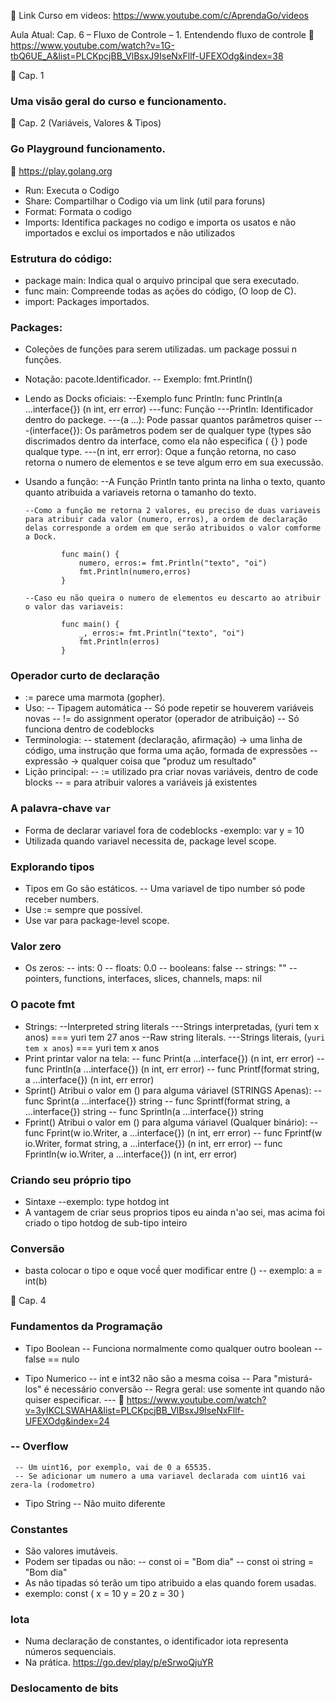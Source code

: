 🔗 Link Curso em videos:
https://www.youtube.com/c/AprendaGo/videos

Aula Atual: Cap. 6 – Fluxo de Controle – 1. Entendendo fluxo de controle
🔗 https://www.youtube.com/watch?v=1G-tbQ6UE_A&list=PLCKpcjBB_VlBsxJ9IseNxFllf-UFEXOdg&index=38

🚀 Cap. 1

### Uma visão geral do curso e funcionamento.

🚀 Cap. 2 (Variáveis, Valores & Tipos)

### Go Playground funcionamento.

🔗 https://play.golang.org

- Run: Executa o Codigo
- Share: Compartilhar o Codigo via um link (util para foruns)
- Format: Formata o codigo
- Imports: Identifica packages no codigo e importa os usatos e não importados e exclui os importados e não utilizados

### Estrutura do código:

- package main: Indica qual o arquivo principal que sera executado.
- func main: Compreende todas as ações do código, (O loop de C).
- import: Packages importados.

### Packages:

- Coleções de funções para serem utilizadas. um package possui n funções.
- Notação: pacote.Identificador.
  -- Exemplo: fmt.Println()
- Lendo as Docks oficiais:
  --Exemplo func Println: func Println(a ...interface{}) (n int, err error)
  ---func: Função
  ---Println: Identificador dentro do packege.
  ---(a ...): Pode passar quantos parâmetros quiser
  ---(interface{}): Os parâmetros podem ser de qualquer type (types são discrimados dentro da interface, como ela não especifica ( {} ) pode qualque type.
  ---(n int, err error): Oque a função retorna, no caso retorna o numero de elementos e se teve algum erro em sua execussão.

- Usando a função:
  --A Função Println tanto printa na linha o texto, quanto quanto atribuida a variaveis retorna o tamanho do texto.

      --Como a função me retorna 2 valores, eu preciso de duas variaveis para atribuir cada valor (numero, erros), a ordem de declaração delas corresponde a ordem em que serão atribuidos o valor comforme a Dock.

              func main() {
                  numero, erros:= fmt.Println("texto", "oi")
                  fmt.Println(numero,erros)
              }

      --Caso eu não queira o numero de elementos eu descarto ao atribuir o valor das variaveis:

              func main() {
                  _, erros:= fmt.Println("texto", "oi")
                  fmt.Println(erros)
              }

### Operador curto de declaração

- := parece uma marmota (gopher).
- Uso:
  -- Tipagem automática
  -- Só pode repetir se houverem variáveis novas
  -- != do assignment operator (operador de atribuição)
  -- Só funciona dentro de codeblocks
- Terminologia:
  -- statement (declaração, afirmação) → uma linha de código, uma instrução que forma uma ação, formada de expressões
  -- expressão -> qualquer coisa que "produz um resultado"
- Lição principal:
  -- := utilizado pra criar novas variáveis, dentro de code blocks
  -- = para atribuir valores a variáveis já existentes

### A palavra-chave `var`

- Forma de declarar variavel fora de codeblocks
  -exemplo: var y = 10
- Utilizada quando variavel necessita de, package level scope.

### Explorando tipos

- Tipos em Go são estáticos.
  -- Uma variavel de tipo number só pode receber numbers.
- Use := sempre que possível.
- Use var para package-level scope.

### Valor zero

- Os zeros:
  -- ints: 0
  -- floats: 0.0
  -- booleans: false
  -- strings: ""
  -- pointers, functions, interfaces, slices, channels, maps: nil

### O pacote fmt

- Strings:
  --Interpreted string literals
  ---Strings interpretadas, (yuri tem x anos) === yuri tem 27 anos
  --Raw string literals.
  ---Strings literais, (`yuri tem x anos`) === yuri tem x anos
- Print printar valor na tela:
  -- func Print(a ...interface{}) (n int, err error)
  -- func Println(a ...interface{}) (n int, err error)
  -- func Printf(format string, a ...interface{}) (n int, err error)
- Sprint() Atribui o valor em () para alguma váriavel (STRINGS Apenas):
  -- func Sprint(a ...interface{}) string
  -- func Sprintf(format string, a ...interface{}) string
  -- func Sprintln(a ...interface{}) string
- Fprint() Atribui o valor em () para alguma váriavel (Qualquer binário):
  -- func Fprint(w io.Writer, a ...interface{}) (n int, err error)
  -- func Fprintf(w io.Writer, format string, a ...interface{}) (n int, err error)
  -- func Fprintln(w io.Writer, a ...interface{}) (n int, err error)

### Criando seu próprio tipo

- Sintaxe
  --exemplo: type hotdog int
- A vantagem de criar seus proprios tipos eu ainda n'ao sei, mas acima foi criado o tipo hotdog de sub-tipo inteiro

### Conversão

- basta colocar o tipo e oque vocề quer modificar entre ()
  -- exemplo: a = int(b)

🚀 Cap. 4

### Fundamentos da Programação

- Tipo Boolean
  -- Funciona normalmente como qualquer outro boolean
  -- false == nulo

- Tipo Numerico
  -- int e int32 não são a mesma coisa
  -- Para "misturá-los" é necessário conversão
  -- Regra geral: use somente int quando não quiser especificar.
  --- 🔗 https://www.youtube.com/watch?v=3yIKCLSWAHA&list=PLCKpcjBB_VlBsxJ9IseNxFllf-UFEXOdg&index=24

### -- Overflow

     -- Um uint16, por exemplo, vai de 0 a 65535.
     -- Se adicionar um numero a uma variavel declarada com uint16 vai zera-la (rodometro)

- Tipo String
  -- Não muito diferente

### Constantes

- São valores imutáveis.
- Podem ser tipadas ou não:
  -- const oi = "Bom dia"
  -- const oi string = "Bom dia"
- As não tipadas só terão um tipo atribuido a elas quando forem usadas.
- exemplo: const (
    x = 10
    y = 20
    z = 30
)

### Iota

- Numa declaração de constantes, o identificador iota representa números sequenciais.
- Na prática. https://go.dev/play/p/eSrwoQjuYR

### Deslocamento de bits

